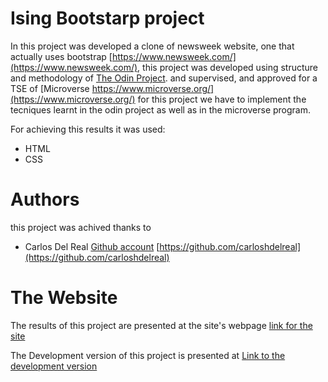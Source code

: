 # Ising Bootstarp project

In this project was developed a clone of newsweek website, one that actually uses bootstrap [https://www.newsweek.com/](https://www.newsweek.com/), this project was developed using structure and methodology of [The Odin Project](https://www.theodinproject.com/). and supervised, and approved for a TSE of [Microverse https://www.microverse.org/](https://www.microverse.org/)  for this project we have to implement the tecniques learnt in the odin project as well as in the microverse program.

For achieving this results it was used:

* HTML
* CSS

# Authors

this project was achived thanks to 

* Carlos Del Real [Github account](https://github.com/carloshdelreal) [https://github.com/carloshdelreal](https://github.com/carloshdelreal) 

# The Website

The results of this project are presented at the site's webpage [link for the site]()

The Development version of this project is presented at [Link to the development version]()
